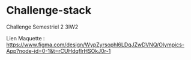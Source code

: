 # Challenge-stack
Challenge Semestriel 2 3IW2

Lien Maquette : https://www.figma.com/design/WypZyrsophl6LDqJZwDVNQ/Olympics-App?node-id=0-1&t=rCUHdqflrHSOkJ0r-1
